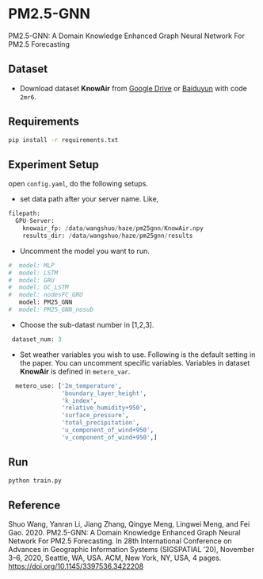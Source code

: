# PM2.5-GNN

PM2.5-GNN: A Domain Knowledge Enhanced Graph Neural Network For PM2.5 Forecasting

## Dataset

- Download dataset **KnowAir** from [Google Drive](https://drive.google.com/open?id=1R6hS5VAgjJQ_wu8i5qoLjIxY0BG7RD1L) or [Baiduyun](https://pan.baidu.com/s/1sdPFSR8Oq3XPrXMnXFqd1w) with code `2mr6`.

## Requirements

```bash
pip install -r requirements.txt
```

## Experiment Setup

open `config.yaml`, do the following setups.

- set data path after your server name. Like,

```python
filepath:
  GPU-Server:
    knowair_fp: /data/wangshuo/haze/pm25gnn/KnowAir.npy
    results_dir: /data/wangshuo/haze/pm25gnn/results

```

- Uncomment the model you want to run.

```python
#  model: MLP
#  model: LSTM
#  model: GRU
#  model: GC_LSTM
#  model: nodesFC_GRU
   model: PM25_GNN
#  model: PM25_GNN_nosub
```

- Choose the sub-datast number in [1,2,3].

```python
 dataset_num: 3
```

- Set weather variables you wish to use. Following is the default setting in the paper. You can uncomment specific variables. Variables in dataset **KnowAir** is defined in `metero_var`.

```python
  metero_use: ['2m_temperature',
               'boundary_layer_height',
               'k_index',
               'relative_humidity+950',
               'surface_pressure',
               'total_precipitation',
               'u_component_of_wind+950',
               'v_component_of_wind+950',]

```

## Run

```bash
python train.py
```

## Reference

Shuo Wang, Yanran Li, Jiang Zhang, Qingye Meng, Lingwei Meng, and Fei Gao. 2020. PM2.5-GNN: A Domain Knowledge Enhanced Graph Neural Network For PM2.5 Forecasting. In 28th International Conference on Advances in Geographic Information Systems (SIGSPATIAL ’20), November 3–6, 2020, Seattle, WA, USA. ACM, New York, NY, USA, 4 pages. https://doi.org/10.1145/3397536.3422208
